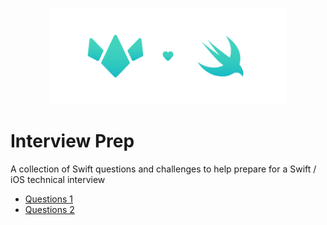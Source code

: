 <p align="center"><img src="./Docs/Assets/interviewPrep.png" height=75% width=75%></p>

# Interview Prep
A collection of Swift questions and challenges to help prepare for a Swift / iOS technical interview

* [Questions 1](Questions/questions1.md)
* [Questions 2](Questions/questions2.md)
